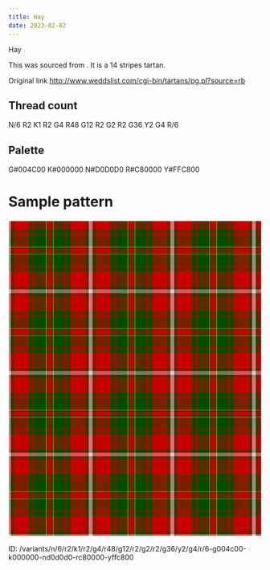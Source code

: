 ```yaml
---
title: Hay
date: 2023-02-02
---
```

Hay

This was sourced from <no value>.  It is a 14 stripes tartan.

Original link http://www.weddslist.com/cgi-bin/tartans/pg.pl?source=rb

## Thread count
N/6 R2 K1 R2 G4 R48 G12 R2 G2 R2 G36 Y2 G4 R/6

## Palette
G#004C00 K#000000 N#D0D0D0 R#C80000 Y#FFC800

# Sample pattern

![Tartan detail](tartan.png "N/6 R2 K1 R2 G4 R48 G12 R2 G2 R2 G36 Y2 G4 R/6 tartan")

ID: /variants/n/6/r2/k1/r2/g4/r48/g12/r2/g2/r2/g36/y2/g4/r/6-g004c00-k000000-nd0d0d0-rc80000-yffc800